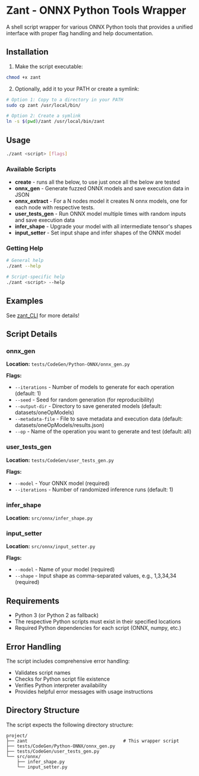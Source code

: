 # Zant - ONNX Python Tools Wrapper

A shell script wrapper for various ONNX Python tools that provides a unified interface with proper flag handling and help documentation.

## Installation

1. Make the script executable:
```bash
chmod +x zant
```

2. Optionally, add it to your PATH or create a symlink:
```bash
# Option 1: Copy to a directory in your PATH
sudo cp zant /usr/local/bin/

# Option 2: Create a symlink
ln -s $(pwd)/zant /usr/local/bin/zant
```

## Usage

```bash
./zant <script> [flags]
```

### Available Scripts
- **create** - runs all the below, to use just once all the below are tested
- **onnx_gen** - Generate fuzzed ONNX models and save execution data in JSON
- **onnx_extract** - For a N nodes model it creates N onnx models, one for each node with respective tests.  
- **user_tests_gen** - Run ONNX model multiple times with random inputs and save execution data  
- **infer_shape** - Upgrade your model with all intermediate tensor's shapes
- **input_setter** - Set input shape and infer shapes of the ONNX model

### Getting Help

```bash
# General help
./zant --help

# Script-specific help
./zant <script> --help
```

## Examples

See [zant_CLI](docs/ZANT_CLI.md) for more details!


## Script Details

### onnx_gen
**Location:** `tests/CodeGen/Python-ONNX/onnx_gen.py`

**Flags:**
- `--iterations` - Number of models to generate for each operation (default: 1)
- `--seed` - Seed for random generation (for reproducibility)
- `--output-dir` - Directory to save generated models (default: datasets/oneOpModels)
- `--metadata-file` - File to save metadata and execution data (default: datasets/oneOpModels/results.json)
- `--op` - Name of the operation you want to generate and test (default: all)

### user_tests_gen
**Location:** `tests/CodeGen/user_tests_gen.py`

**Flags:**   
- `--model` - Your ONNX model (required)
- `--iterations` - Number of randomized inference runs (default: 1)

### infer_shape
**Location:** `src/onnx/infer_shape.py`

### input_setter
**Location:** `src/onnx/input_setter.py`

**Flags:**
- `--model` - Name of your model (required)
- `--shape` - Input shape as comma-separated values, e.g., 1,3,34,34 (required)

## Requirements

- Python 3 (or Python 2 as fallback)
- The respective Python scripts must exist in their specified locations
- Required Python dependencies for each script (ONNX, numpy, etc.)

## Error Handling

The script includes comprehensive error handling:
- Validates script names
- Checks for Python script file existence
- Verifies Python interpreter availability
- Provides helpful error messages with usage instructions

## Directory Structure

The script expects the following directory structure:
```
project/
├── zant                                    # This wrapper script
├── tests/CodeGen/Python-ONNX/onnx_gen.py
├── tests/CodeGen/user_tests_gen.py
└── src/onnx/
    ├── infer_shape.py
    └── input_setter.py
```